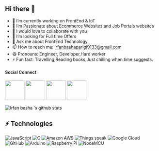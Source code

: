 ## Hi there 👋 


- 🔭 I’m currently working on FrontEnd & IoT
- 🌱 I’m Passionate about Ecommerce Websites and Job Portals websites
- 👯 I would love to collaborate with you 
- 🤔 I’m looking for Full time Offers
- 💬 Ask me about FrontEnd Technology
- 📫 How to reach me: irfanbashaparigi9133@gmail.com
- 😄 Pronouns: Engineer, Developer,Hard worker
- ⚡ Fun fact: Travelling,Reading books,Just chilling when time suggests. 



#### Social Connect


<p align="left">
<a href= "https://www.linkedin.com/in/p-irfan-basha-2a4864144/"><img height="64" width="64" src="https://simpleicons.org/icons/linkedin.svg" /></a>
<a href= "https://twitter.com/irfan_parigi"><img height="64" width="64" src="https://simpleicons.org/icons/twitter.svg" /></a>
<a href ="irfanbashaparigi9133@gmail.com"><img height="64" width="64" src="https://simpleicons.org/icons/gmail.svg" /></a>
<a href ="https://instagram.com/irfaaan__18_"><img height="64" width="64" src="https://simpleicons.org/icons/instagram.svg" /></a>
</p>



![Irfan basha 's github stats](https://github-readme-stats.vercel.app/api?username=irfanbasha9100&show_icons=true&theme=radical)


## ⚡ Technologies

![JavaScript](https://img.shields.io/badge/-Python-black?style=flat-square&logo=Python)
![C](https://img.shields.io/badge/-C-00599C?style=flat-square&logo=c)
![Amazon AWS](https://img.shields.io/badge/Amazon%20AWS-232F3E?style=flat-square&logo=amazon-aws)
![Things speak](https://img.shields.io/badge/Things%20speak-232F7E?style=flat-square&logo=microsoft-azure)
![Google Cloud](https://img.shields.io/badge/Google%20Cloud-black?style=flat-square&logo=google-cloud)
![GitHub](https://img.shields.io/badge/-GitHub-181717?style=flat-square&logo=github)
![Arduino](https://img.shields.io/badge/-Arduino-darkblue?style=flat-square&logo=arduino)
![Raspberry Pi](https://img.shields.io/badge/-Raspberry%20Pi-C51A4A?style=flat-square&logo=Raspberry-Pi)
![NodeMCU](https://img.shields.io/badge/-NodeMCU-darkblue?style=flat-square&logo=nodemcu)

<!--- 
[Visitor Count](https : //profile-counter.glitch.me/irfanbasha9100/count.svg) 


--->
